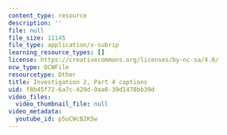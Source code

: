 ```yaml
---
content_type: resource
description: ''
file: null
file_size: 11145
file_type: application/x-subrip
learning_resource_types: []
license: https://creativecommons.org/licenses/by-nc-sa/4.0/
ocw_type: OCWFile
resourcetype: Other
title: Investigation 2, Part 4 captions
uid: f8b45f72-6a7c-429d-9aa0-39d1470bb39d
video_files:
  video_thumbnail_file: null
video_metadata:
  youtube_id: p5uCWcB2K5w
---
```

